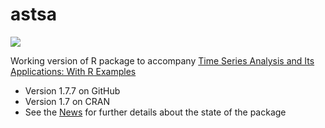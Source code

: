 # astsa
<a href="https://github.com/nickpoison"><img src="https://img.shields.io/badge/NickyPoison-approved-ff69b4.svg?style=flat"></a> 


Working version of R package to accompany [Time Series Analysis and Its Applications: With R Examples](http://www.stat.pitt.edu/stoffer/tsa4/)

* Version 1.7.7 on GitHub
* Version 1.7 on CRAN 
* See the [News](https://github.com/nickpoison/astsa/blob/master/NEWS.md) for further details about the state of the package

